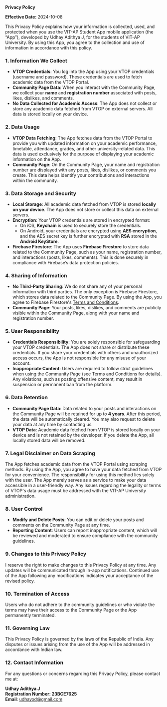 **Privacy Policy**

**Effective Date:** 2024-10-08

This Privacy Policy explains how your information is collected, used, and protected when you use the VIT-AP Student App mobile application (the “App”), developed by Udhay Adithya J, for the students of VIT-AP University. By using this App, you agree to the collection and use of information in accordance with this policy.

### 1. Information We Collect

- **VTOP Credentials**: You log into the App using your VTOP credentials (username and password). These credentials are used to fetch academic data from the VTOP Portal.
- **Community Page Data**: When you interact with the Community Page, we collect your **name** and **registration number** associated with posts, likes, dislikes, and comments.
- **No Data Collected for Academic Access**: The App does not collect or store any academic data fetched from VTOP on external servers. All data is stored locally on your device.

### 2. Data Usage

- **VTOP Data Fetching**: The App fetches data from the VTOP Portal to provide you with updated information on your academic performance, timetable, attendance, grades, and other university-related data. This data is used exclusively for the purpose of displaying your academic information on the App.
- **Community Page**: On the Community Page, your name and registration number are displayed with any posts, likes, dislikes, or comments you create. This data helps identify your contributions and interactions within the community.

### 3. Data Storage and Security

- **Local Storage**: All academic data fetched from VTOP is stored **locally on your device**. The App does not store or collect this data on external servers.
- **Encryption**: Your VTOP credentials are stored in encrypted format:
  - On iOS, **Keychain** is used to securely store the credentials.
  - On Android, your credentials are encrypted using **AES encryption**, and the AES secret key is further encrypted with **RSA** stored in the **Android KeyStore**.
- **Firebase Firestore**: The App uses **Firebase Firestore** to store data related to the Community Page, such as your name, registration number, and interactions (posts, likes, comments). This is done securely in compliance with Firebase’s data protection policies.

### 4. Sharing of Information

- **No Third-Party Sharing**: We do not share any of your personal information with third parties. The only exception is Firebase Firestore, which stores data related to the Community Page. By using the App, you agree to Firebase Firestore's [Terms and Conditions](https://firebase.google.com/terms).
- **Community Page**: Your posts, likes, dislikes, and comments are publicly visible within the Community Page, along with your name and registration number.

### 5. User Responsibility

- **Credentials Responsibility**: You are solely responsible for safeguarding your VTOP credentials. The App does not share or distribute these credentials. If you share your credentials with others and unauthorized access occurs, the App is not responsible for any misuse of your account.
- **Inappropriate Content**: Users are required to follow strict guidelines when using the Community Page (see Terms and Conditions for details). Any violations, such as posting offensive content, may result in suspension or permanent ban from the platform.

### 6. Data Retention

- **Community Page Data**: Data related to your posts and interactions on the Community Page will be retained for up to **4 years**. After this period, the data will be automatically cleared. You may also request to delete your data at any time by contacting us.
- **VTOP Data**: Academic data fetched from VTOP is stored locally on your device and is not retained by the developer. If you delete the App, all locally stored data will be removed.

### 7. Legal Disclaimer on Data Scraping

The App fetches academic data from the VTOP Portal using scraping methods. By using the App, you agree to have your data fetched from VTOP for your convenience. The responsibility for using this method lies solely with the user. The App merely serves as a service to make your data accessible in a user-friendly way. Any issues regarding the legality or terms of VTOP's data usage must be addressed with the VIT-AP University administration.

### 8. User Control

- **Modify and Delete Posts**: You can edit or delete your posts and comments on the Community Page at any time.
- **Reporting Content**: Users can report inappropriate content, which will be reviewed and moderated to ensure compliance with the community guidelines.

### 9. Changes to this Privacy Policy

I reserve the right to make changes to this Privacy Policy at any time. Any updates will be communicated through in-app notifications. Continued use of the App following any modifications indicates your acceptance of the revised policy.

### 10. Termination of Access

Users who do not adhere to the community guidelines or who violate the terms may have their access to the Community Page or the App permanently terminated.

### 11. Governing Law

This Privacy Policy is governed by the laws of the Republic of India. Any disputes or issues arising from the use of the App will be addressed in accordance with Indian law.

### 12. Contact Information

For any questions or concerns regarding this Privacy Policy, please contact me at:

**Udhay Adithya J**  
**Registration Number: 23BCE7625**  
**Email**: udhayxd@gmail.com  


